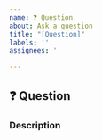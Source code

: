 ```yaml
---
name: ❓ Question
about: Ask a question
title: "[Question]"
labels: ''
assignees: ''

---
```


## :question: Question

### Description
